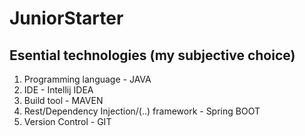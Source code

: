 # JuniorStarter

## Esential technologies (my subjective choice)
1. Programming language - JAVA
2. IDE - Intellij IDEA
3. Build tool - MAVEN
4. Rest/Dependency Injection/(..) framework - Spring BOOT
5. Version Control - GIT
